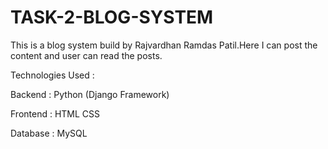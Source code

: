 # TASK-2-BLOG-SYSTEM

This is a blog system build by Rajvardhan Ramdas Patil.Here I can post the content and user can read the posts.

Technologies Used :

Backend :  Python (Django Framework)

Frontend : HTML
           CSS
           
Database : MySQL
